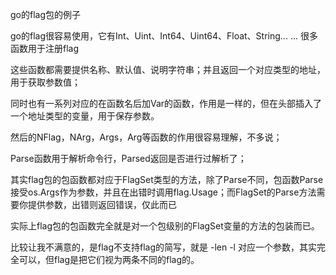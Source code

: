 go的flag包的例子

go的flag很容易使用，它有Int、Uint、Int64、Uint64、Float、String... ... 很多函数用于注册flag

这些函数都需要提供名称、默认值、说明字符串；并且返回一个对应类型的地址，用于获取参数值；

同时也有一系列对应的在函数名后加Var的函数，作用是一样的，但在头部插入了一个地址类型的变量，用于保存参数。

然后的NFlag，NArg，Args，Arg等函数的作用很容易理解，不多说；

Parse函数用于解析命令行，Parsed返回是否进行过解析了；

其实flag包的包函数都对应于FlagSet类型的方法，除了Parse不同，包函数Parse接受os.Args作为参数，并且在出错时调用flag.Usage；而FlagSet的Parse方法需要你提供参数，出错则返回错误，仅此而已

实际上flag包的包函数完全就是对一个包级别的FlagSet变量的方法的包装而已。

比较让我不满意的，是flag不支持flag的简写，就是 -len -l 对应一个参数，其实完全可以，但flag是把它们视为两条不同的flag的。
